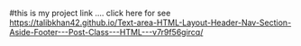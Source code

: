 #this is my project link .... click here for see
https://talibkhan42.github.io/Text-area-HTML-Layout-Header-Nav-Section-Aside-Footer---Post-Class---HTML---v7r9f56gircq/
